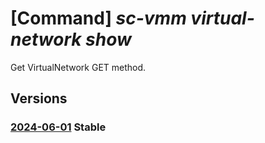 # [Command] _sc-vmm virtual-network show_

Get VirtualNetwork GET method.

## Versions

### [2024-06-01](/Resources/mgmt-plane/L3N1YnNjcmlwdGlvbnMve30vcmVzb3VyY2Vncm91cHMve30vcHJvdmlkZXJzL21pY3Jvc29mdC5zY3ZtbS92aXJ0dWFsbmV0d29ya3Mve30=/2024-06-01.xml) **Stable**

<!-- mgmt-plane /subscriptions/{}/resourcegroups/{}/providers/microsoft.scvmm/virtualnetworks/{} 2024-06-01 -->
